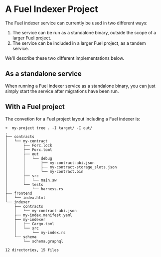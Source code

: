 # A Fuel Indexer Project

The Fuel indexer service can currently be used in two different ways:

1. The service can be run as a standalone binary, outside the scope of a larger Fuel project.
2. The service can be included in a larger Fuel project, as a tandem service.

We'll describe these two different implementations below.

## As a standalone service

When running a Fuel indexer service as a standalone binary, you can just simply start the service after migrations have been run.

## With a Fuel project

The convetion for a Fuel project layout including a Fuel indexer is:

```text
➜  my-project tree . -I target/ -I out/
.
├── contracts
│   └── my-contract
│       ├── Forc.lock
│       ├── Forc.toml
│       ├── out
│       │   └── debug
│       │       ├── my-contract-abi.json
│       │       ├── my-contract-storage_slots.json
│       │       └── my-contract.bin
│       ├── src
│       │   └── main.sw
│       └── tests
│           └── harness.rs
├── frontend
│   └── index.html
└── indexer
    ├── contracts
    │   └── my-contract-abi.json
    ├── my-index.manifest.yaml
    ├── my-indexer
    │   ├── Cargo.toml
    │   └── src
    │       └── my-index.rs
    └── schema
        └── schema.graphql

12 directories, 15 files
```
